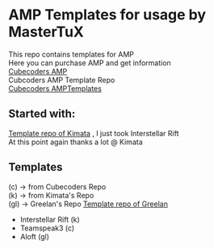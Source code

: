# AMP Templates for usage by MasterTuX
This repo contains templates for AMP    
Here you can purchase AMP and get information  
[Cubecoders AMP](https://cubecoders.com/)  
Cubcoders AMP Template Repo  
[Cubecoders AMPTemplates](https://github.com/CubeCoders/AMPTemplates)  

## Started with:  
[Template repo of Kimata](https://github.com/KimataDev/AMPTemplates) , I just took Interstellar Rift  
At this point again thanks a lot @ Kimata 

## Templates
(c) -> from Cubecoders Repo  
(k) -> from Kimata's Repo  
(gl) -> Greelan's Repo [Template repo of Greelan](https://github.com/Greelan/AMPTemplates)  

* Interstellar Rift (k)
* Teamspeak3 (c)
* Aloft (gl)
